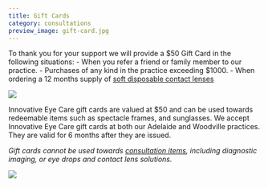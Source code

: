 ```yaml
---
title: Gift Cards
category: consultations
preview_image: gift-card.jpg
---
```


<div class="employee-heading">
To thank you for your support we will provide a $50 Gift Card in the following situations:
- When you refer a friend or family member to our practice.
- Purchases of any kind in the practice exceeding $1000. 
- When ordering a 12 months supply of <a href="/what-we-do/soft-contact-lenses">soft disposable contact lenses</a>
</div>

![](/uploads/gift-card-iec.png)

Innovative Eye Care gift cards are valued at \$50 and can be used towards redeemable items such as spectacle frames, and sunglasses. We accept Innovative Eye Care gift cards at both our Adelaide and Woodville practices. They are valid for 6 months after they are issued.

_Gift cards cannot be used towards [consultation items](/what-we-do/eye-exam), including diagnostic imaging, or eye drops and contact lens solutions._

![](/uploads/gift-card.jpg)
